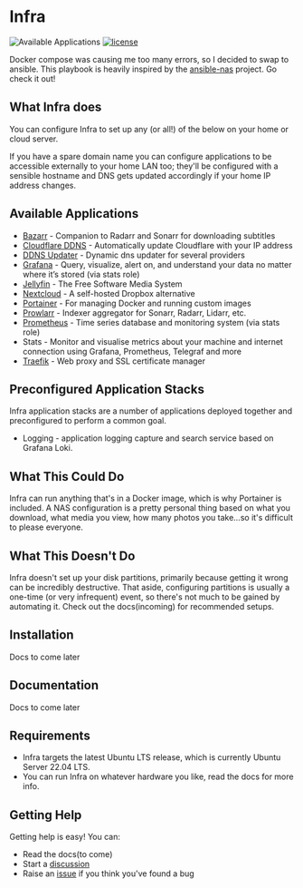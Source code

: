 # Infra

![Available Applications](https://img.shields.io/github/directory-file-count/Ew4n1011/infra/roles?label=Available%20Applications&style=flat-square)
[![license](https://img.shields.io/github/license/DAVFoundation/api_doc.svg?style=flat-square)](https://github.com/Ew4n1011/infra/blob/main/LICENSE)

Docker compose was causing me too many errors, so I decided to swap to ansible. This playbook is heavily inspired by the [ansible-nas](https://github.com/davestephens/ansible-nas) project. Go check it out!

## What Infra does

You can configure Infra to set up any (or all!) of the below on your home or cloud server.

If you have a spare domain name you can configure applications to be accessible externally to your home LAN too; they'll be configured with a sensible hostname and DNS gets updated accordingly if your home IP address changes.

## Available Applications

* [Bazarr](https://github.com/morpheus65535/bazarr) - Companion to Radarr and Sonarr for downloading subtitles
* [Cloudflare DDNS](https://hub.docker.com/r/joshuaavalon/cloudflare-ddns) - Automatically update Cloudflare with your IP address
* [DDNS Updater](https://github.com/qdm12/ddns-updater) - Dynamic dns updater for several providers
* [Grafana](https://grafana.com) - Query, visualize, alert on, and understand your data no matter where it’s stored (via stats role)
* [Jellyfin](https://jellyfin.github.io) - The Free Software Media System
* [Nextcloud](https://nextcloud.com) - A self-hosted Dropbox alternative
* [Portainer](https://portainer.io) - For managing Docker and running custom images
* [Prowlarr](https://github.com/Prowlarr/Prowlarr) - Indexer aggregator for Sonarr, Radarr, Lidarr, etc.
* [Prometheus](https://prometheus.io) - Time series database and monitoring system (via stats role)
* Stats - Monitor and visualise metrics about your machine and internet connection using Grafana, Prometheus, Telegraf and more
* [Traefik](https://traefik.io) - Web proxy and SSL certificate manager

## Preconfigured Application Stacks

Infra application stacks are a number of applications deployed together and preconfigured to perform a common goal.

* Logging - application logging capture and search service based on Grafana Loki.

## What This Could Do

Infra can run anything that's in a Docker image, which is why Portainer is included. A NAS configuration is a pretty personal thing based on what you download, what media you view, how many photos you take...so it's difficult to please everyone.

## What This Doesn't Do

Infra doesn't set up your disk partitions, primarily because getting it wrong can be incredibly destructive. That aside, configuring partitions is usually a one-time (or very infrequent) event, so there's not much to be gained by automating it. Check out the docs(incoming) for recommended setups.

## Installation

Docs to come later

## Documentation

Docs to come later

## Requirements

* Infra targets the latest Ubuntu LTS release, which is currently Ubuntu Server 22.04 LTS.
* You can run Infra on whatever hardware you like, read the docs for more info.

## Getting Help

Getting help is easy! You can:

* Read the docs(to come)
* Start a [discussion](https://github.com/Ew4n1011/infra/discussions)
* Raise an [issue](https://github.com/Ew4n1011/infra/issues) if you think you've found a bug